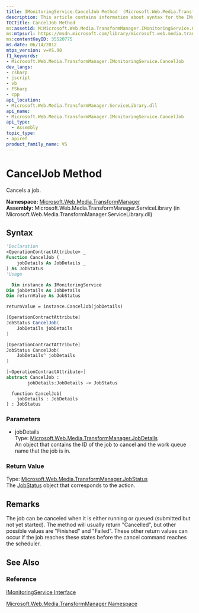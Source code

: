 ```yaml
---
title: IMonitoringService.CancelJob Method  (Microsoft.Web.Media.TransformManager)
description: This article contains information about syntax for the IMonitoringService.CancelJob method, with links to reference materials.
TOCTitle: CancelJob Method
ms:assetid: M:Microsoft.Web.Media.TransformManager.IMonitoringService.CancelJob(Microsoft.Web.Media.TransformManager.JobDetails)
ms:mtpsurl: https://msdn.microsoft.com/library/microsoft.web.media.transformmanager.imonitoringservice.canceljob(v=VS.90)
ms:contentKeyID: 35520775
ms.date: 06/14/2012
mtps_version: v=VS.90
f1_keywords:
- Microsoft.Web.Media.TransformManager.IMonitoringService.CancelJob
dev_langs:
- csharp
- jscript
- vb
- FSharp
- cpp
api_location:
- Microsoft.Web.Media.TransformManager.ServiceLibrary.dll
api_name:
- Microsoft.Web.Media.TransformManager.IMonitoringService.CancelJob
api_type:
  - Assembly
topic_type:
- apiref
product_family_name: VS
---
```


# CancelJob Method

Cancels a job.

**Namespace:**  [Microsoft.Web.Media.TransformManager](microsoft-web-media-transformmanager-namespace.md)  
**Assembly:**  Microsoft.Web.Media.TransformManager.ServiceLibrary (in Microsoft.Web.Media.TransformManager.ServiceLibrary.dll)

## Syntax

```vb
'Declaration
<OperationContractAttribute> _
Function CancelJob ( _
    jobDetails As JobDetails _
) As JobStatus
'Usage

  Dim instance As IMonitoringService
Dim jobDetails As JobDetails
Dim returnValue As JobStatus

returnValue = instance.CancelJob(jobDetails)
```

```csharp
[OperationContractAttribute]
JobStatus CancelJob(
    JobDetails jobDetails
)
```

```cpp
[OperationContractAttribute]
JobStatus CancelJob(
    JobDetails^ jobDetails
)
```

``` fsharp
[<OperationContractAttribute>]
abstract CancelJob : 
        jobDetails:JobDetails -> JobStatus 
```

```jscript
  function CancelJob(
    jobDetails : JobDetails
) : JobStatus
```

### Parameters

  - jobDetails  
    Type: [Microsoft.Web.Media.TransformManager.JobDetails](jobdetails-class-microsoft-web-media-transformmanager.md)  
    An object that contains the ID of the job to cancel and the work queue name that the job is in.  

### Return Value

Type: [Microsoft.Web.Media.TransformManager.JobStatus](jobstatus-enumeration-microsoft-web-media-transformmanager.md)  
The [JobStatus](jobstatus-enumeration-microsoft-web-media-transformmanager.md) object that corresponds to the action.  

## Remarks

The job can be canceled when it is either running or queued (submitted but not yet started). The method will usually return "Cancelled", but other possible values are "Finished" and "Failed". These other return values can occur if the job reaches these states before the cancel command reaches the scheduler.

## See Also

### Reference

[IMonitoringService Interface](imonitoringservice-interface-microsoft-web-media-transformmanager.md)

[Microsoft.Web.Media.TransformManager Namespace](microsoft-web-media-transformmanager-namespace.md)
